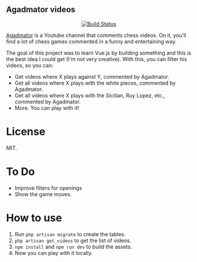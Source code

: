 ## Agadmator videos

<p align="center"><a href="https://travis-ci.com/Zerquix18/agadmator"><img src="https://travis-ci.com/Zerquix18/agadmator.svg?token=qGqEVpc9sLN2wwiwFiJN&branch=master" alt="Build Status"></a></p>

[Agadmator](https://www.youtube.com/agadmator) is a Youtube channel that comments chess videos. On it, you'll find a lot of chess games commented in a funny and entertaining way.

The goal of this project was to learn Vue.js by building something and this is the best idea I could get (I'm not very creative). With this, you can filter his videos, so you can:

- Get videos where X plays against Y, commented by Agadmator.
- Get all videos where X plays with the white pieces, commented by Agadmator.
- Get all videos where X plays with the Sicilian, Ruy Lopez, etc., commented by Agadmator.
- More. You can play with it!

# License

MIT.

# To Do
- Improve filters for openings
- Show the game moves.


# How to use
1. Run `php artisan migrate` to create the tables.
2. `php artisan get_videos` to get the list of videos.
3. `npm install` and `npm run dev` to build the assets.
4. Now you can play with it locally.
